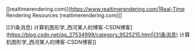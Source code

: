 [[realtimerendering.com)](https://www.realtimerendering.com/|Real-Time Rendering Resources (realtimerendering.com)]]


[[31条消息) 计算机图形学_西河某人的博客-CSDN博客](https://blog.csdn.net/qq_27534999/category_9525215.html|(31条消息) 计算机图形学_西河某人的博客-CSDN博客]]
